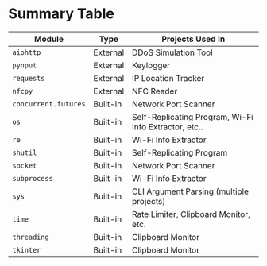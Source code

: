 # Summary Table

| Module               | Type      | Projects Used In                                      |
|----------------------|-----------|--------------------------------------------------------|
| `aiohttp`            | External  | DDoS Simulation Tool                                  |
| `pynput`             | External  | Keylogger                                             |
| `requests`           | External  | IP Location Tracker                                   |
| `nfcpy`              | External  | NFC Reader                                            |
| `concurrent.futures` | Built-in  | Network Port Scanner                                  |
| `os`                 | Built-in  | Self-Replicating Program, Wi-Fi Info Extractor, etc.. |
| `re`                 | Built-in  | Wi-Fi Info Extractor                                  |
| `shutil`             | Built-in  | Self-Replicating Program                              |
| `socket`             | Built-in  | Network Port Scanner                                  |
| `subprocess`         | Built-in  | Wi-Fi Info Extractor                                  |
| `sys`                | Built-in  | CLI Argument Parsing (multiple projects)              |
| `time`               | Built-in  | Rate Limiter, Clipboard Monitor, etc.                 |
| `threading`          | Built-in  | Clipboard Monitor                                     |
| `tkinter`            | Built-in  | Clipboard Monitor                                     |
